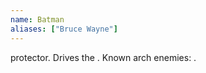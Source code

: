 ```yaml
---
name: Batman
aliases: ["Bruce Wayne"]
---
```


<Location name="Gotham City"/> protector. Drives the <Thing name="Bat Mobile"/>. Known arch enemies: <Being name="Joker" />.
